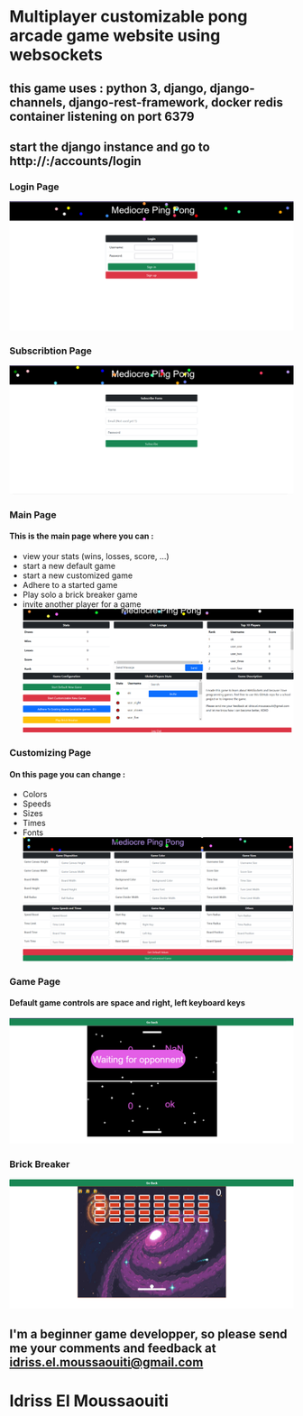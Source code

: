 # Multiplayer customizable pong arcade game website using websockets
## this game uses : python 3, django, django-channels, django-rest-framework, docker redis container listening on port 6379 
## start the django instance and go to http://<IP>:<PORT>/accounts/login
### Login Page
![alt text](https://github.com/idriss-ensias/pingpong/blob/main/images/mpp_login.PNG)
### Subscribtion Page
![alt text](https://github.com/idriss-ensias/pingpong/blob/main/images/mpp_subscribe.PNG) 
### Main Page 
#### This is the main page where you can  : 
* view your stats (wins, losses, score, ...) 
* start a new default game
* start a new customized game
* Adhere to a started game
* Play solo a brick breaker game
* invite another player for a game 
![alt text](https://github.com/idriss-ensias/pingpong/blob/main/images/mpp_main.PNG)
### Customizing Page
#### On this page you can change :
* Colors
* Speeds
* Sizes
* Times
* Fonts
![alt text](https://github.com/idriss-ensias/pingpong/blob/main/images/mpp_customize.PNG)
### Game Page
#### Default game controls are space and right, left keyboard keys
![alt text](https://github.com/idriss-ensias/pingpong/blob/main/images/mpp_game.PNG)
### Brick Breaker
![alt text](https://github.com/idriss-ensias/pingpong/blob/main/images/mpp_brick.PNG)
## I'm a beginner game developper, so please send me your comments and feedback at idriss.el.moussaouiti@gmail.com
# Idriss El Moussaouiti
